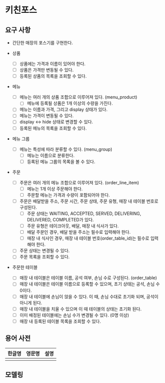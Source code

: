 # 키친포스

## 요구 사항

- 간단한 매장의 포스기를 구현한다.

- 상품
  - [ ] 상품에는 가격과 이름이 있어야 한다.
  - [ ] 상품은 가격만 변동될 수 있다.
  - [ ] 등록된 상품의 목록을 조회할 수 있다.
  
- 메뉴
  - [ ] 메뉴는 여러 개의 상품 조합으로 이루어져 있다. (menu_product)
    - [ ] 메뉴에 등록될 상품은 1개 이상의 수량을 가진다.
  - [ ] 메뉴는 이름과 가격, 그리고 display 상태가 있다.
  - [ ] 메뉴는 가격이 변동될 수 있다.
  - [ ] display <-> hide 상태로 변경할 수 있다.
  - [ ] 등록된 메뉴의 목록을 조회할 수 있다.

- 메뉴 그룹
  - [ ] 메뉴는 특성에 따라 분류할 수 있다. (menu_group)
    - [ ] 메뉴는 이름으로 분류한다.
    - [ ] 등록된 메뉴 그룹의 목록을 볼 수 있다.

- 주문
  - [ ] 주문은 여러 개의 메뉴 조합으로 이루어져 있다. (order_line_item)
    - [ ] 메뉴는 1개 이상 주문해야 한다.
    - [ ] 주문할 메뉴는 가격과 수량이 포함되어야 한다.
  - [ ] 주문은 배달받을 주소, 주문 시간, 주문 상태, 주문 유형, 매장 내 테이블 번호로 구성된다.
    - [ ] 주문 상태는 WAITING, ACCEPTED, SERVED, DELIVERING, DELIVERED, COMPLETED가 있다.
    - [ ] 주문 유형은 테이크아웃, 배달, 매장 내 식사가 있다.
    - [ ] 배달 주문인 경우, 배달 받을 주소는 필수로 입력해야 한다.
    - [ ] 매장 내 식사인 경우, 매장 내 테이블 번호(order_table_id)는 필수로 입력해야 한다.
  - [ ] 주문 상태는 변경될 수 있다.
  - [ ] 주문 목록을 조회할 수 있다.

- 주문한 테이블
  - [ ] 매장 내 테이블은 테이블 이름, 공석 여부, 손님 수로 구성된다. (order_table)
  - [ ] 매장 내 테이블은 테이블 이름으로 등록할 수 있으며, 초기 상태는 공석, 손님 수 0이다.
  - [ ] 매장 내 테이블에 손님이 앉을 수 있다. 이 때, 손님 수대로 초기화 되며, 공석이 아니게 된다.
  - [ ] 매장 내 테이블을 치울 수 있으며 이 때 테이블의 상태는 초기화 된다.
  - [ ] 이미 배정된 테이블에는 손님 수가 변경될 수 있다. (0명 이상)
  - [ ] 매장 내 등록된 테이블 목록을 조회할 수 있다.

## 용어 사전

| 한글명 | 영문명 | 설명 |
| --- | --- | --- |
|  |  |  |

## 모델링
